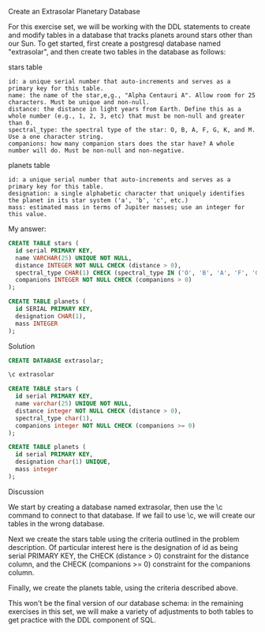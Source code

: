 
Create an Extrasolar Planetary Database

For this exercise set, we will be working with the DDL statements to create and modify tables in a database that tracks planets around stars other than our Sun. To get started, first create a postgresql database named "extrasolar", and then create two tables in the database as follows:

stars table

    id: a unique serial number that auto-increments and serves as a primary key for this table.
    name: the name of the star,e,g., "Alpha Centauri A". Allow room for 25 characters. Must be unique and non-null.
    distance: the distance in light years from Earth. Define this as a whole number (e.g., 1, 2, 3, etc) that must be non-null and greater than 0.
    spectral_type: the spectral type of the star: O, B, A, F, G, K, and M. Use a one character string.
    companions: how many companion stars does the star have? A whole number will do. Must be non-null and non-negative.

planets table

    id: a unique serial number that auto-increments and serves as a primary key for this table.
    designation: a single alphabetic character that uniquely identifies the planet in its star system ('a', 'b', 'c', etc.)
    mass: estimated mass in terms of Jupiter masses; use an integer for this value.


My answer:
```sql
CREATE TABLE stars (
  id serial PRIMARY KEY,
  name VARCHAR(25) UNIQUE NOT NULL,
  distance INTEGER NOT NULL CHECK (distance > 0),
  spectral_type CHAR(1) CHECK (spectral_type IN ('O', 'B', 'A', 'F', 'G', 'K', 'M')),
  companions INTEGER NOT NULL CHECK (companions > 0)
);

CREATE TABLE planets (
  id SERIAL PRIMARY KEY,
  designation CHAR(1),
  mass INTEGER
);

```


Solution
```sql
CREATE DATABASE extrasolar;

\c extrasolar

CREATE TABLE stars (
  id serial PRIMARY KEY,
  name varchar(25) UNIQUE NOT NULL,
  distance integer NOT NULL CHECK (distance > 0),
  spectral_type char(1),
  companions integer NOT NULL CHECK (companions >= 0)
);

CREATE TABLE planets (
  id serial PRIMARY KEY,
  designation char(1) UNIQUE,
  mass integer
);
```

Discussion

We start by creating a database named extrasolar, then use the \c command to connect to that database. If we fail to use \c, we will create our tables in the wrong database.

Next we create the stars table using the criteria outlined in the problem description. Of particular interest here is the designation of id as being serial PRIMARY KEY, the CHECK (distance > 0) constraint for the distance column, and the CHECK (companions >= 0) constraint for the companions column.

Finally, we create the planets table, using the criteria described above.

This won't be the final version of our database schema: in the remaining exercises in this set, we will make a variety of adjustments to both tables to get practice with the DDL component of SQL.
